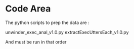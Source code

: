 # Code Area

The python scripts to prep the data are :

unwinder\_exec\_anal\_v1.0.py 
extractExecUttersEach\_v1.0.py 

And must be run in that order
